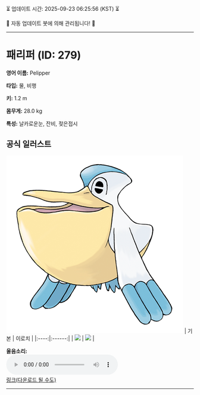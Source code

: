 
⏳ 업데이트 시간: 2025-09-23 06:25:56 (KST) ⏳

🤖 자동 업데이트 봇에 의해 관리됩니다! 🤖

---

# 패리퍼 (ID: 279)
**영어 이름:** Pelipper

**타입:** 물, 비행

**키:** 1.2 m

**몸무게:** 28.0 kg

**특성:** 날카로운눈, 잔비, 젖은접시

## 공식 일러스트
![](https://raw.githubusercontent.com/PokeAPI/sprites/master/sprites/pokemon/other/official-artwork/279.png)
| 기본 | 이로치 |
|:----:|:------:|
| <img src="http://play.pokemonshowdown.com/sprites/ani/pelipper.gif" width="200"> | <img src="http://play.pokemonshowdown.com/sprites/ani-shiny/pelipper.gif" width="200"> |

**울음소리:**<br><audio controls src="https://raw.githubusercontent.com/PokeAPI/cries/main/cries/pokemon/latest/279.ogg"></audio><br> [링크(다운로드 될 수도)](https://raw.githubusercontent.com/PokeAPI/cries/main/cries/pokemon/latest/279.ogg)


---

